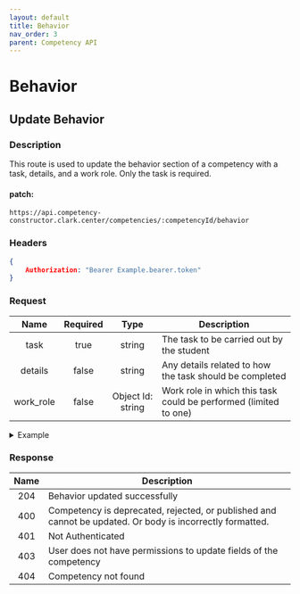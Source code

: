 ```yaml
---
layout: default
title: Behavior
nav_order: 3
parent: Competency API
---
```

# Behavior

## Update Behavior

### Description 

This route is used to update the behavior section of a competency with a task, details, and a work role. Only the task is required.

#### patch:
```http
https://api.competency-constructor.clark.center/competencies/:competencyId/behavior
```

### Headers

```json
{
    Authorization: "Bearer Example.bearer.token"
}
```

### Request

| Name | Required | Type | Description |
|:----:|:-----:|:----:|-----|
| task | true | string | The task to be carried out by the student |
| details | false | string | Any details related to how the task should be completed |
| work_role | false | Object Id: string | Work role in which this task could be performed (limited to one) |

<details closed markdown="block">
  <summary>
    Example
  </summary>

### Example Http request body
```json
{
    body: {
        task: "Google it",
        details: "student must figure it out themselves",
        work_role: "6112745b84804cf5833aa94c",
    }
}
```

### Example Curl request
```bash
curl -X PATCH \
  -H "Content-Type: application/json" \
  -H "Authorization": Bearer Example.bearer.token \
  -d '{ task: "Google it", details: "student must figure it out themselves", work_role: "6112745b84804cf5833aa94c" }' \
  -L "https://api.competency-constructor.clark.center/competencies/6112745b84804cf5833aa94c/behavior"
```
</details>

### Response

| Name | Description |
|:----:|----|
| 204 | Behavior updated successfully |
| 400 | Competency is deprecated, rejected, or published and cannot be updated. Or body is incorrectly formatted. |
| 401 | Not Authenticated  |
| 403 | User does not have permissions to update fields of the competency |
| 404 | Competency not found |


